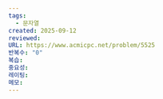 ```yaml
---
tags:
  - 문자열
created: 2025-09-12
reviewed:
URL: https://www.acmicpc.net/problem/5525
반복수: "0"
복습:
중요성:
레이팅:
메모:
---
```

